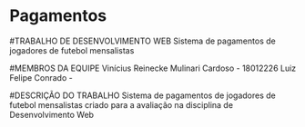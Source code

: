 # Pagamentos

#TRABALHO DE DESENVOLVIMENTO WEB 
Sistema de pagamentos de jogadores de futebol mensalistas

#MEMBROS DA EQUIPE
Vinícius Reinecke Mulinari Cardoso - 18012226
Luiz Felipe Conrado                - 

#DESCRIÇÃO DO TRABALHO
Sistema de pagamentos de jogadores de futebol mensalistas criado para a avaliação na disciplina de Desenvolvimento Web

